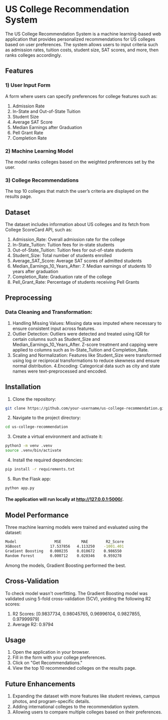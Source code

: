 # US College Recommendation System

The US College Recommendation System is a machine learning-based web application that provides personalized recommendations for US colleges based on user preferences. The system allows users to input criteria such as admission rates, tuition costs, student size, SAT scores, and more, then ranks colleges accordingly.

## Features
### 1) User Input Form
A form where users can specify preferences for college features such as:
1. Admission Rate
2. In-State and Out-of-State Tuition
3. Student Size
4. Average SAT Score
5. Median Earnings after Graduation
6. Pell Grant Rate
7. Completion Rate

### 2) Machine Learning Model
The model ranks colleges based on the weighted preferences set by the user.

### 3) College Recommendations
The top 10 colleges that match the user’s criteria are displayed on the results page.

## Dataset

The dataset includes information about US colleges and its fetch from College ScoreCard API, such as:

1. Admission_Rate: Overall admission rate for the college
2. In-State_Tuition: Tuition fees for in-state students
3. Out-of-State_Tuition: Tuition fees for out-of-state students
4. Student_Size: Total number of students enrolled
5. Average_SAT_Score: Average SAT scores of admitted students
6. Median_Earnings_10_Years_After: 7. Median earnings of students 10 years after graduation
8. Completion_Rate: Graduation rate of the college
9. Pell_Grant_Rate: Percentage of students receiving Pell Grants

## Preprocessing
### Data Cleaning and Transformation:

1. Handling Missing Values: Missing data was imputed where necessary to ensure consistent input across features.
2. Outlier Detection: Outliers were detected and treated using IQR for certain columns such as Student_Size and Median_Earnings_10_Years_After. 
Z-score treatment and capping were applied to columns such as In-State_Tuition and Completion_Rate.
3. Scaling and Normalization: Features like Student_Size were transformed using log or reciprocal transformations to reduce skewness and ensure normal distribution.
4.Encoding: Categorical data such as city and state names were text-preprocessed and encoded.

## Installation

1. Clone the repository:


```bash
git clone https://github.com/your-username/us-college-recommendation.git
```
2. Navigate to the project directory:

```bash
cd us-college-recommendation
```

3. Create a virtual environment and activate it:

```bash
python3 -m venv .venv
source .venv/bin/activate
```

4. Install the required dependencies:

```bash
pip install -r requirements.txt
```

5. Run the Flask app:

```bash
python app.py
```

#### The application will run locally at http://127.0.0.1:5000/.

## Model Performance

Three machine learning models were trained and evaluated using the dataset:

```bash
Model	              MSE	      MAE	     R2_Score
XGBoost	            17.537856	4.113250    -1001.401
Gradient Boosting	0.000235	0.010672	0.986550
Random Forest	    0.000712	0.020346	0.959278
```

Among the models, Gradient Boosting performed the best.

## Cross-Validation
To check model wasn't overfitting. The Gradient Boosting model was validated using 5-fold cross-validation (5CV), yielding the following R2 scores:

1. R2 Scores: [0.9837734, 0.98045765, 0.96996104, 0.9827855, 0.97999979]
2. Average R2: 0.9794

## Usage

1. Open the application in your browser.
2. Fill in the form with your college preferences.
3. Click on "Get Recommendations."
4. View the top 10 recommended colleges on the results page.

## Future Enhancements

1. Expanding the dataset with more features like student reviews, campus photos, and program-specific details.
2. Adding international colleges to the recommendation system.
3. Allowing users to compare multiple colleges based on their preferences.
